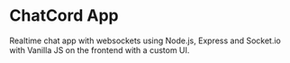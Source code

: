 # ChatCord App
Realtime chat app with websockets using Node.js, Express and Socket.io with Vanilla JS on the frontend with a custom UI.
